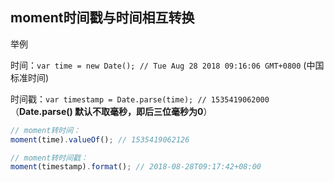 ## moment时间戳与时间相互转换

举例

时间：`var time = new Date(); // Tue Aug 28 2018 09:16:06 GMT+0800` (中国标准时间)

时间戳：`var timestamp = Date.parse(time); // 1535419062000` （**Date.parse() 默认不取毫秒，即后三位毫秒为0**）


```js
// moment转时间：
moment(time).valueOf(); // 1535419062126

// moment转时间戳：
moment(timestamp).format(); // 2018-08-28T09:17:42+08:00
```


